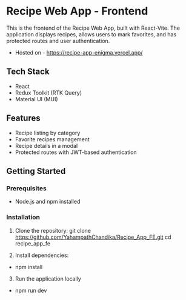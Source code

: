 # Recipe Web App - Frontend

This is the frontend of the Recipe Web App, built with React-Vite. The application displays recipes, allows users to mark favorites, and has protected routes and user authentication.

- Hosted on - https://recipe-app-enigma.vercel.app/

## Tech Stack

- React
- Redux Toolkit (RTK Query)
- Material UI (MUI)

## Features

- Recipe listing by category
- Favorite recipes management
- Recipe details in a modal
- Protected routes with JWT-based authentication

## Getting Started

### Prerequisites

- Node.js and npm installed

### Installation

1. Clone the repository:
   git clone https://github.com/YahampathChandika/Recipe_App_FE.git
   cd recipe_app_fe
   
2. Install dependencies:
- npm install

3. Run the application locally
- npm run dev
